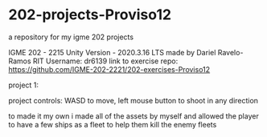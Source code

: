 # 202-projects-Proviso12
a repository for my igme 202 projects

IGME 202 - 2215
Unity Version - 2020.3.16 LTS
made by Dariel Ravelo-Ramos
RIT Username: dr6139
link to exercise repo: https://github.com/IGME-202-2221/202-exercises-Proviso12

project 1:

project controls: WASD to move, 
left mouse button to shoot in any direction

to made it my own i made all of the assets by myself 
and allowed the player to have a few ships as a 
fleet to help them kill the enemy fleets
